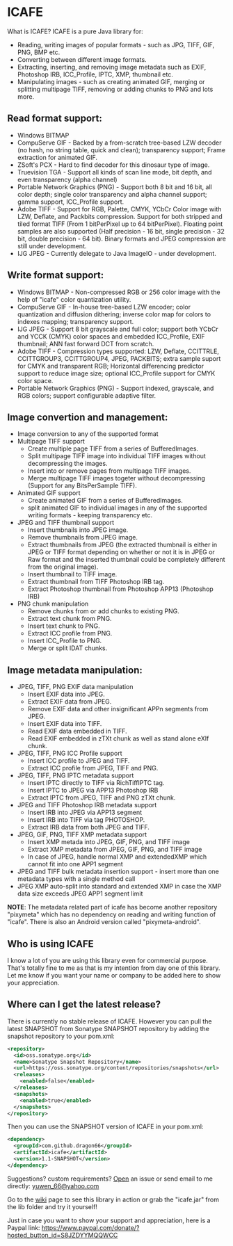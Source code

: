 ICAFE
=====

What is ICAFE?
ICAFE is a pure Java library for:
- Reading, writing images of popular formats - such as JPG, TIFF, GIF, PNG, BMP etc.
- Converting between different image formats.
- Extracting, inserting, and removing image metadata such as EXIF, Photoshop IRB, ICC_Profile, IPTC, XMP, thumbnail etc.
- Manipulating images - such as creating animated GIF, merging or splitting multipage TIFF, removing or adding chunks to PNG and lots more.

Read format support:
----------------------
- Windows BITMAP
- CompuServe GIF - Backed by a from-scratch tree-based LZW decoder (no hash, no string table, quick and clean); transparency support; Frame extraction for animated GIF. 
- ZSoft's PCX - Hard to find decoder for this dinosaur type of image.
- Truevision TGA - Support all kinds of scan line mode, bit depth, and even transparency (alpha channel)
- Portable Network Graphics (PNG) - Support both 8 bit and 16 bit, all color depth; single color transparency and alpha channel support; gamma support, ICC_Profile support.
- Adobe  TIFF - Support for RGB, Palette, CMYK, YCbCr Color image with LZW, Deflate, and Packbits compression. Support for both stripped and tiled format TIFF (From 1 bitPerPixel up to 64 bitPerPixel). Floating point samples are also supported (Half precision - 16 bit, single precision - 32 bit, double precision - 64 bit). Binary formats and JPEG compression are still under development.
- IJG JPEG - Currently delegate to Java ImageIO - under development.

Write format support:
-----------------------
- Windows BITMAP - Non-compressed RGB or 256 color image with the help of "icafe" color quantization utility.
- CompuServe GIF - In-house tree-based LZW encoder; color quantization and diffusion dithering; inverse color map for colors to indexes mapping; transparency support.
- IJG JPEG - Support 8 bit grayscale and full color; support both YCbCr and YCCK (CMYK) color spaces and embedded ICC_Profile, EXIF thumbnail; ANN fast forward DCT from scratch.
- Adobe TIFF - Compression types supported: LZW, Deflate, CCITTRLE, CCITTGROUP3, CCITTGROUP4, JPEG, PACKBITS; extra sample suport for CMYK and transparent RGB; Horizontal differencing predictor support to reduce image size; optional ICC_Profile support for CMYK color space. 
- Portable Network Graphics (PNG) - Support indexed, grayscale, and RGB colors; support configurable adaptive filter.

Image convertion and management:
----------------------------------------
- Image conversion to any of the supported format
- Multipage TIFF support
  * Create multiple page TIFF from a series of BufferedImages.
  * Split multipage TIFF image into individual TIFF images without decompressing the images.
  * Insert into or remove pages from multipage TIFF images.
  * Merge multipage TIFF images togeter without decompressing (Support for any BitsPerSample TIFF).
- Animated GIF support
  * Create animated GIF from a series of BufferedImages.
  * split animated GIF to individual images in any of the supported writing formats - keeping transparency etc.
- JPEG and TIFF thumbnail support
   * Insert thumbnails into JPEG image.
   * Remove thumbnails from JPEG image.
   * Extract thumbnails from JPEG (the extracted thumbnail is either in JPEG or TIFF format depending on whether or not it is in JPEG or Raw format and the inserted thumbnail could be completely different from the original image).
   * Insert thumbnail to TIFF image.
   * Extract thumbnail from TIFF Photoshop IRB tag.
   * Extract Photoshop thumbnail from Photoshop APP13 (Photoshop IRB)
- PNG chunk manipulation
   * Remove chunks from or add chunks to existing PNG.
   * Extract text chunk from PNG.
   * Insert text chunk to PNG.
   * Extract ICC profile from PNG.
   * Insert ICC_Profile to PNG.
   * Merge or split IDAT chunks.
 
Image metadata manipulation:
----------------------------------------
- JPEG, TIFF, PNG EXIF data manipulation
   * Insert EXIF data into JPEG.
   * Extract EXIF data from JPEG.
   * Remove EXIF data and other insignificant APPn segments from JPEG.
   * Insert EXIF data into TIFF.
   * Read EXIF data embedded in TIFF.
   * Read EXIF embedded in zTXt chunk as well as stand alone eXIf chunk.
- JPEG, TIFF, PNG ICC Profile support
   * Insert ICC profile to JPEG and TIFF.
   * Extract ICC profile from JPEG, TIFF and PNG.
- JPEG, TIFF, PNG IPTC metadata support
   * Insert IPTC directly to TIFF via RichTiffIPTC tag.
   * Insert IPTC to JPEG via APP13 Photoshop IRB
   * Extract IPTC from JPEG, TIFF and PNG zTXt chunk.
- JPEG and TIFF Photoshop IRB metadata support
   * Insert IRB into JPEG via APP13 segment
   * Insert IRB into TIFF via tag PHOTOSHOP.
   * Extract IRB data from both JPEG and TIFF.
- JPEG, GIF, PNG, TIFF XMP metadata support
   * Insert XMP metada into JPEG, GIF, PNG, and TIFF image
   * Extract XMP metadata from JPEG, GIF, PNG, and TIFF image
   * In case of JPEG, handle normal XMP and extendedXMP which cannot fit into one APP1 segment
 - JPEG and TIFF bulk metadata insertion support - insert more than one metadata types with a single method call
 - JPEG XMP auto-split into standard and extended XMP in case the XMP data size exceeds JPEG APP1 segment limit
 
**NOTE**: The metadata related part of icafe has become another repository "pixymeta" which has no dependency on reading and writing function of "icafe". There is also an Android version called "pixymeta-android".

Who is using ICAFE
------------------
I know a lot of you are using this library even for commercial purpose. That's totally fine to me as that is my intention from day one of this library. Let me know if you want your name or company to be added here to show your appreciation. 

Where can I get the latest release?
-----------------------------------
There is currently no stable release of ICAFE. However you can pull the latest SNAPSHOT from Sonatype SNAPSHOT repository by adding the snapshot repository to your pom.xml:
 
```xml
<repository>
  <id>oss.sonatype.org</id>
  <name>Sonatype Snapshot Repository</name>
  <url>https://oss.sonatype.org/content/repositories/snapshots</url>
  <releases>
    <enabled>false</enabled>
  </releases>
  <snapshots>
    <enabled>true</enabled>
  </snapshots>
</repository> 
```

Then you can use the SNAPSHOT version of ICAFE in your pom.xml:

```xml
<dependency>
  <groupId>com.github.dragon66</groupId>
  <artifactId>icafe</artifactId>
  <version>1.1-SNAPSHOT</version>
</dependency>
```

Suggestions? custom requirements? [Open] an issue or send email to me directly: yuwen_66@yahoo.com

Go to the [wiki] page to see this library in action or grab the "icafe.jar" from the lib folder and try it yourself!

[wiki]:https://github.com/dragon66/icafe/wiki
[Open]:https://github.com/dragon66/icafe/issues/new

Just in case you want to show your support and appreciation, here is a Paypal link: https://www.paypal.com/donate/?hosted_button_id=S8JZDYYMQQWCC

